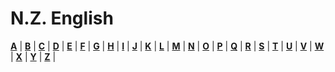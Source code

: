 # N.Z. English
 [<b>A</b>](dict/A/README.md) | [<b>B</b>](dict/B/README.md) | [<b>C</b>](dict/C/README.md) | [<b>D</b>](dict/D/README.md) | [<b>E</b>](dict/E/README.md) | [<b>F</b>](dict/F/README.md) | [<b>G</b>](dict/G/README.md) | [<b>H</b>](dict/H/README.md) | [<b>I</b>](dict/I/README.md) | [<b>J</b>](dict/J/README.md) | [<b>K</b>](dict/K/README.md) | [<b>L</b>](dict/L/README.md) | [<b>M</b>](dict/M/README.md) | [<b>N</b>](dict/N/README.md) | [<b>O</b>](dict/O/README.md) | [<b>P</b>](dict/P/README.md) | [<b>Q</b>](dict/Q/README.md) | [<b>R</b>](dict/R/README.md) | [<b>S</b>](dict/S/README.md) | [<b>T</b>](dict/T/README.md) | [<b>U</b>](dict/U/README.md) | [<b>V</b>](dict/V/README.md) | [<b>W</b>](dict/W/README.md) | [<b>X</b>](dict/X/README.md) | [<b>Y</b>](dict/Y/README.md) | [<b>Z</b>](dict/Z/README.md) |
